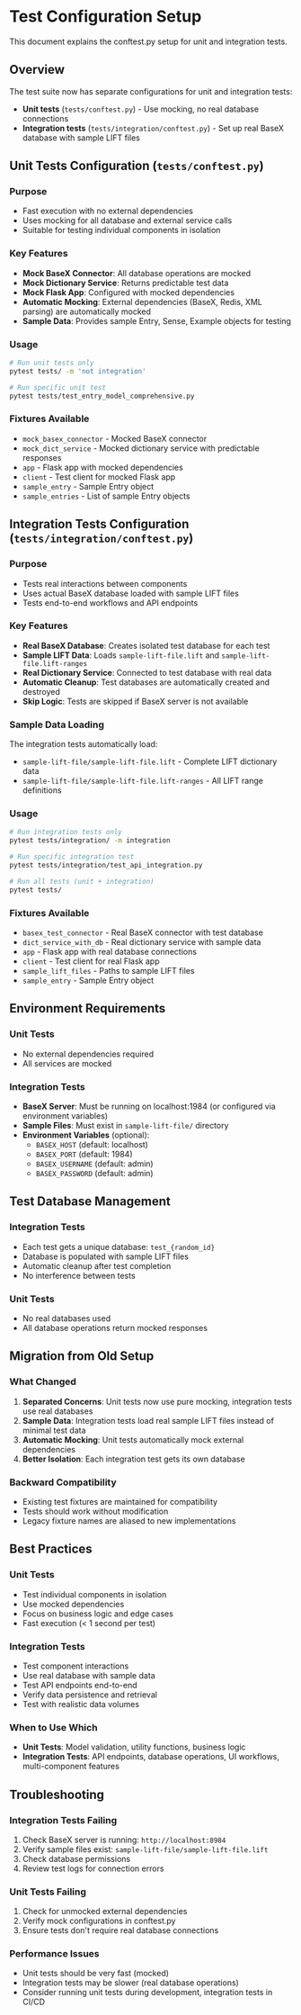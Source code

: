 # Test Configuration Setup

This document explains the conftest.py setup for unit and integration tests.

## Overview

The test suite now has separate configurations for unit and integration tests:

- **Unit tests** (`tests/conftest.py`) - Use mocking, no real database connections
- **Integration tests** (`tests/integration/conftest.py`) - Set up real BaseX database with sample LIFT files

## Unit Tests Configuration (`tests/conftest.py`)

### Purpose
- Fast execution with no external dependencies
- Uses mocking for all database and external service calls
- Suitable for testing individual components in isolation

### Key Features
- **Mock BaseX Connector**: All database operations are mocked
- **Mock Dictionary Service**: Returns predictable test data
- **Mock Flask App**: Configured with mocked dependencies
- **Automatic Mocking**: External dependencies (BaseX, Redis, XML parsing) are automatically mocked
- **Sample Data**: Provides sample Entry, Sense, Example objects for testing

### Usage
```bash
# Run unit tests only
pytest tests/ -m 'not integration'

# Run specific unit test
pytest tests/test_entry_model_comprehensive.py
```

### Fixtures Available
- `mock_basex_connector` - Mocked BaseX connector
- `mock_dict_service` - Mocked dictionary service with predictable responses
- `app` - Flask app with mocked dependencies
- `client` - Test client for mocked Flask app
- `sample_entry` - Sample Entry object
- `sample_entries` - List of sample Entry objects

## Integration Tests Configuration (`tests/integration/conftest.py`)

### Purpose
- Tests real interactions between components
- Uses actual BaseX database loaded with sample LIFT files
- Tests end-to-end workflows and API endpoints

### Key Features
- **Real BaseX Database**: Creates isolated test database for each test
- **Sample LIFT Data**: Loads `sample-lift-file.lift` and `sample-lift-file.lift-ranges`
- **Real Dictionary Service**: Connected to test database with real data
- **Automatic Cleanup**: Test databases are automatically created and destroyed
- **Skip Logic**: Tests are skipped if BaseX server is not available

### Sample Data Loading
The integration tests automatically load:
- `sample-lift-file/sample-lift-file.lift` - Complete LIFT dictionary data
- `sample-lift-file/sample-lift-file.lift-ranges` - All LIFT range definitions

### Usage
```bash
# Run integration tests only
pytest tests/integration/ -m integration

# Run specific integration test
pytest tests/integration/test_api_integration.py

# Run all tests (unit + integration)
pytest tests/
```

### Fixtures Available
- `basex_test_connector` - Real BaseX connector with test database
- `dict_service_with_db` - Real dictionary service with sample data
- `app` - Flask app with real database connections
- `client` - Test client for real Flask app
- `sample_lift_files` - Paths to sample LIFT files
- `sample_entry` - Sample Entry object

## Environment Requirements

### Unit Tests
- No external dependencies required
- All services are mocked

### Integration Tests
- **BaseX Server**: Must be running on localhost:1984 (or configured via environment variables)
- **Sample Files**: Must exist in `sample-lift-file/` directory
- **Environment Variables** (optional):
  - `BASEX_HOST` (default: localhost)
  - `BASEX_PORT` (default: 1984)
  - `BASEX_USERNAME` (default: admin)
  - `BASEX_PASSWORD` (default: admin)

## Test Database Management

### Integration Tests
- Each test gets a unique database: `test_{random_id}`
- Database is populated with sample LIFT files
- Automatic cleanup after test completion
- No interference between tests

### Unit Tests
- No real databases used
- All database operations return mocked responses

## Migration from Old Setup

### What Changed
1. **Separated Concerns**: Unit tests now use pure mocking, integration tests use real databases
2. **Sample Data**: Integration tests load real sample LIFT files instead of minimal test data
3. **Automatic Mocking**: Unit tests automatically mock external dependencies
4. **Better Isolation**: Each integration test gets its own database

### Backward Compatibility
- Existing test fixtures are maintained for compatibility
- Tests should work without modification
- Legacy fixture names are aliased to new implementations

## Best Practices

### Unit Tests
- Test individual components in isolation
- Use mocked dependencies
- Focus on business logic and edge cases
- Fast execution (< 1 second per test)

### Integration Tests
- Test component interactions
- Use real database with sample data
- Test API endpoints end-to-end
- Verify data persistence and retrieval
- Test with realistic data volumes

### When to Use Which
- **Unit Tests**: Model validation, utility functions, business logic
- **Integration Tests**: API endpoints, database operations, UI workflows, multi-component features

## Troubleshooting

### Integration Tests Failing
1. Check BaseX server is running: `http://localhost:8984`
2. Verify sample files exist: `sample-lift-file/sample-lift-file.lift`
3. Check database permissions
4. Review test logs for connection errors

### Unit Tests Failing
1. Check for unmocked external dependencies
2. Verify mock configurations in conftest.py
3. Ensure tests don't require real database connections

### Performance Issues
- Unit tests should be very fast (mocked)
- Integration tests may be slower (real database operations)
- Consider running unit tests during development, integration tests in CI/CD